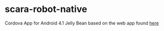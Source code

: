 # scara-robot-native

Cordova App for Android 4.1 Jelly Bean based on the web app found [here](https://github.com/radu103/scara-robot-ui5)